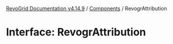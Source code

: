 [RevoGrid Documentation v4.14.9](README.md) / [Components](Namespace.Components.md) / RevogrAttribution

# Interface: RevogrAttribution
